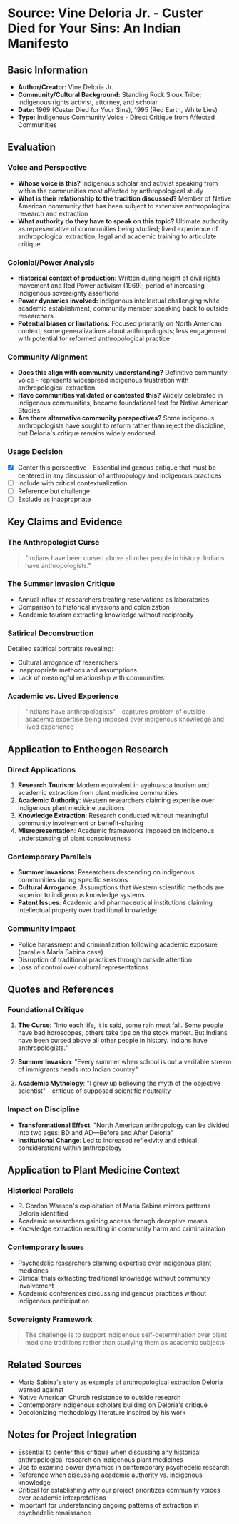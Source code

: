 # Source: Vine Deloria Jr. - Custer Died for Your Sins: An Indian Manifesto

## Basic Information
- **Author/Creator:** Vine Deloria Jr.
- **Community/Cultural Background:** Standing Rock Sioux Tribe; Indigenous rights activist, attorney, and scholar
- **Date:** 1969 (Custer Died for Your Sins), 1995 (Red Earth, White Lies)
- **Type:** Indigenous Community Voice - Direct Critique from Affected Communities

## Evaluation

### Voice and Perspective
- **Whose voice is this?** Indigenous scholar and activist speaking from within the communities most affected by anthropological study
- **What is their relationship to the tradition discussed?** Member of Native American community that has been subject to extensive anthropological research and extraction
- **What authority do they have to speak on this topic?** Ultimate authority as representative of communities being studied; lived experience of anthropological extraction; legal and academic training to articulate critique

### Colonial/Power Analysis
- **Historical context of production:** Written during height of civil rights movement and Red Power activism (1969); period of increasing indigenous sovereignty assertions
- **Power dynamics involved:** Indigenous intellectual challenging white academic establishment; community member speaking back to outside researchers
- **Potential biases or limitations:** Focused primarily on North American context; some generalizations about anthropologists; less engagement with potential for reformed anthropological practice

### Community Alignment
- **Does this align with community understanding?** Definitive community voice - represents widespread indigenous frustration with anthropological extraction
- **Have communities validated or contested this?** Widely celebrated in indigenous communities; became foundational text for Native American Studies
- **Are there alternative community perspectives?** Some indigenous anthropologists have sought to reform rather than reject the discipline, but Deloria's critique remains widely endorsed

### Usage Decision
- [x] Center this perspective - Essential indigenous critique that must be centered in any discussion of anthropology and indigenous practices
- [ ] Include with critical contextualization
- [ ] Reference but challenge
- [ ] Exclude as inappropriate

## Key Claims and Evidence

### The Anthropologist Curse
> "Indians have been cursed above all other people in history. Indians have anthropologists."

### The Summer Invasion Critique
- Annual influx of researchers treating reservations as laboratories
- Comparison to historical invasions and colonization
- Academic tourism extracting knowledge without reciprocity

### Satirical Deconstruction
Detailed satirical portraits revealing:
- Cultural arrogance of researchers
- Inappropriate methods and assumptions
- Lack of meaningful relationship with communities

### Academic vs. Lived Experience
> "Indians have anthropologists" - captures problem of outside academic expertise being imposed over indigenous knowledge and lived experience

## Application to Entheogen Research

### Direct Applications
1. **Research Tourism**: Modern equivalent in ayahuasca tourism and academic extraction from plant medicine communities
2. **Academic Authority**: Western researchers claiming expertise over indigenous plant medicine traditions
3. **Knowledge Extraction**: Research conducted without meaningful community involvement or benefit-sharing
4. **Misrepresentation**: Academic frameworks imposed on indigenous understanding of plant consciousness

### Contemporary Parallels
- **Summer Invasions**: Researchers descending on indigenous communities during specific seasons
- **Cultural Arrogance**: Assumptions that Western scientific methods are superior to indigenous knowledge systems
- **Patent Issues**: Academic and pharmaceutical institutions claiming intellectual property over traditional knowledge

### Community Impact
- Police harassment and criminalization following academic exposure (parallels María Sabina case)
- Disruption of traditional practices through outside attention
- Loss of control over cultural representations

## Quotes and References

### Foundational Critique
1. **The Curse**: "Into each life, it is said, some rain must fall. Some people have bad horoscopes, others take tips on the stock market. But Indians have been cursed above all other people in history. Indians have anthropologists."

2. **Summer Invasion**: "Every summer when school is out a veritable stream of immigrants heads into Indian country"

3. **Academic Mythology**: "I grew up believing the myth of the objective scientist" - critique of supposed scientific neutrality

### Impact on Discipline
- **Transformational Effect**: "North American anthropology can be divided into two ages: BD and AD—Before and After Deloria"
- **Institutional Change**: Led to increased reflexivity and ethical considerations within anthropology

## Application to Plant Medicine Context

### Historical Parallels
- R. Gordon Wasson's exploitation of María Sabina mirrors patterns Deloria identified
- Academic researchers gaining access through deceptive means
- Knowledge extraction resulting in community harm and criminalization

### Contemporary Issues
- Psychedelic researchers claiming expertise over indigenous plant medicines
- Clinical trials extracting traditional knowledge without community involvement
- Academic conferences discussing indigenous practices without indigenous participation

### Sovereignty Framework
> The challenge is to support indigenous self-determination over plant medicine traditions rather than studying them as academic subjects

## Related Sources
- María Sabina's story as example of anthropological extraction Deloria warned against
- Native American Church resistance to outside research
- Contemporary indigenous scholars building on Deloria's critique
- Decolonizing methodology literature inspired by his work

## Notes for Project Integration
- Essential to center this critique when discussing any historical anthropological research on indigenous plant medicines
- Use to examine power dynamics in contemporary psychedelic research
- Reference when discussing academic authority vs. indigenous knowledge
- Critical for establishing why our project prioritizes community voices over academic interpretations
- Important for understanding ongoing patterns of extraction in psychedelic renaissance